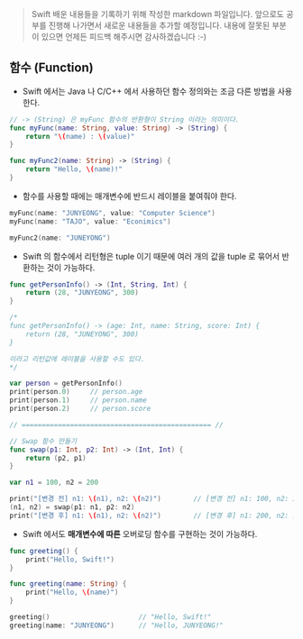> Swift 배운 내용들을 기록하기 위해 작성한 markdown 파일입니다. 앞으로도 공부를 진행해 나가면서 새로운 내용들을 추가할 예정입니다. 내용에 잘못된 부분이 있으면 언제든 피드백 해주시면 감사하겠습니다 :-)

## 함수 (Function)

* Swift 에서는 Java 나 C/C++ 에서 사용하던 함수 정의와는 조금 다른 방법을 사용한다.

```swift
// -> (String) 은 myFunc 함수의 반환형이 String 이라는 의미이다.
func myFunc(name: String, value: String) -> (String) {
    return "\(name) : \(value)"
}

func myFunc2(name: String) -> (String) {
    return "Hello, \(name)!"
}
```

* 함수를 사용할 때에는 매개변수에 반드시 레이블을 붙여줘야 한다.

```swift
myFunc(name: "JUNYEONG", value: "Computer Science")
myFunc(name: "TAJO", value: "Econimics")

myFunc2(name: "JUNEYONG")
```

* Swift 의 함수에서 리턴형은 tuple 이기 때문에 여러 개의 값을 tuple 로 묶어서 반환하는 것이 가능하다.

```swift
func getPersonInfo() -> (Int, String, Int) {
    return (28, "JUNYEONG", 300)
}

/*
func getPersonInfo() -> (age: Int, name: String, score: Int) {
    return (28, "JUNEYONG", 300)
}

이라고 리턴값에 레이블을 사용할 수도 있다.
*/

var person = getPersonInfo()
print(person.0)     // person.age
print(person.1)     // person.name
print(person.2)     // person.score

// =============================================== //

// Swap 함수 만들기
func swap(p1: Int, p2: Int) -> (Int, Int) {
    return (p2, p1)
}

var n1 = 100, n2 = 200

print("[변경 전] n1: \(n1), n2: \(n2)")        // [변경 전] n1: 100, n2: 200
(n1, n2) = swap(p1: n1, p2: n2)
print("[변경 후] n1: \(n1), n2: \(n2)")        // [변경 후] n1: 200, n2: 100
```

* Swift 에서도 **매개변수에 따른** 오버로딩 함수를 구현하는 것이 가능하다.

```swift
func greeting() {
    print("Hello, Swift!")
}

func greeting(name: String) {
    print("Hello, \(name)")
}

greeting()                      // "Hello, Swift!"
greeting(name: "JUNYEONG")      // "Hello, JUNYEONG!"
```
